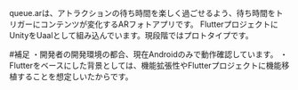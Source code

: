 queue.arは、アトラクションの待ち時間を楽しく過ごせるよう、待ち時間をトリガーにコンテンツが変化するARフォトアプリです。
FlutterプロジェクトにUnityをUaalとして組み込んでいます。現段階ではプロトタイプです。

#補足
・開発者の開発環境の都合、現在Androidのみで動作確認しています。
・Flutterをベースにした背景としては、機能拡張性やFlutterプロジェクトに機能移植することを想定しいたからです。
